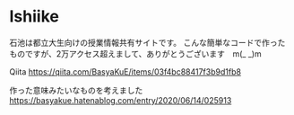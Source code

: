 # Ishiike
石池は都立大生向けの授業情報共有サイトです。
こんな簡単なコードで作ったものですが、2万アクセス超えまして、ありがとうございます　m(_ _)m

Qiita https://qiita.com/BasyaKuE/items/03f4bc88417f3b9d1fb8

作った意味みたいなものを考えました
https://basyakue.hatenablog.com/entry/2020/06/14/025913
